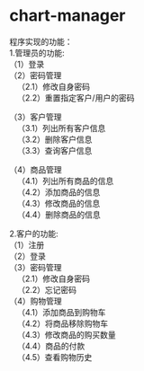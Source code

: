 # chart-manager

程序实现的功能：  
1.管理员的功能:  
（1）登录  
（2）密码管理  
&ensp;&ensp;（2.1）修改自身密码  
&ensp;&ensp;（2.2）重置指定客户/用户的密码  
    
（3）客户管理  
&ensp;&ensp;（3.1）列出所有客户信息  
&ensp;&ensp;（3.2）删除客户信息  
&ensp;&ensp;（3.3）查询客户信息  
    
 （4）商品管理  
&ensp;&ensp;（4.1）列出所有商品的信息  
&ensp;&ensp;（4.2）添加商品的信息  
&ensp;&ensp;（4.3）修改商品的信息  
&ensp;&ensp;（4.4）删除商品的信息  

2.客户的功能:  
（1）注册  
（2）登录  
（3）密码管理  
&ensp;&ensp;（2.1）修改自身密码  
&ensp;&ensp;（2.2）忘记密码  
（4）购物管理  
&ensp;&ensp;（4.1）添加商品到购物车  
&ensp;&ensp;（4.2）将商品移除购物车  
&ensp;&ensp;（4.3）修改商品的购买数量  
&ensp;&ensp;（4.4）商品的付款  
&ensp;&ensp;（4.5）查看购物历史  
